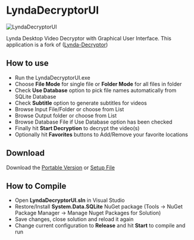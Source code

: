 # LyndaDecryptorUI
![LyndaDecryptorUI](/../master/LyndaDecryptorUI/LyndaDecryptorUI/Resources/LyndaDecryptorUI_running.png?raw=true "LyndaDecryptorUI")  
  
Lynda Desktop Video Decryptor with Graphical User Interface. This application is a fork of ([Lynda-Decryptor](https://github.com/h4ck-rOOt/Lynda-Decryptor))

## How to use
- Run the LyndaDecryptorUI.exe
- Choose **File Mode** for single file or **Folder Mode** for all files in folder
- Check **Use Database** option to pick file names automatically from SQLite Database
- Check **Subtitle** option to generate subtitles for videos
- Browse Input File/Folder or choose from List
- Browse Output folder or choose from List
- Browse Database File if Use Database option has been checked
- Finally hit **Start Decryption** to decrypt the video(s)
- Optionally hit **Favorites** buttons to Add/Remove your favorite locations

## Download
Download the [Portable Version](https://github.com/softsingh/LyndaDecryptorUI/releases/download/portable/LyndaDecryptorUI.zip) or [Setup File](https://github.com/softsingh/LyndaDecryptorUI/releases/download/installer/LyndaDecryptorUI.Setup.exe)

## How to Compile
- Open **LyndaDecryptorUI.sln** in Visual Studio
- Restore/Install **System.Data.SQLite** NuGet package (Tools -> NuGet Package Manager -> Manage Nuget Packages for Solution)
- Save changes, close solution and reload it again
- Change current configuration to **Release** and hit **Start** to compile and run
